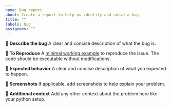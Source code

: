```yaml
---
name: Bug report
about: Create a report to help us identify and solve a bug.
title: ""
labels: bug
assignees: ""
---
```


🐛 **Describe the bug**
A clear and concise description of what the bug is.

🐜 **To Reproduce**
A [minimal working example](https://en.wikipedia.org/wiki/Minimal_working_example) to reproduce the issue. The code should be executable without modifications.

🐝 **Expected behavior**
A clear and concise description of what you expected to happen.

🐞 **Screenshots**
If applicable, add screenshots to help explain your problem.

🦋 **Additional context**
Add any other context about the problem here like your python setup.
